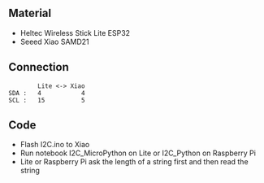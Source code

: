 ## Material
* Heltec Wireless Stick Lite ESP32
* Seeed Xiao SAMD21
## Connection
```
        Lite <-> Xiao
SDA :   4           4     
SCL :   15          5     
```
## Code
* Flash I2C.ino to Xiao
* Run notebook I2C_MicroPython on Lite or I2C_Python on Raspberry Pi
* Lite or Raspberry Pi ask the length of a string first and then read the string 